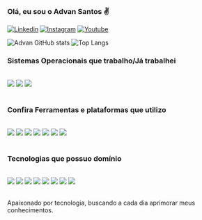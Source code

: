 ### Olá, eu sou o Advan Santos ✌️

[![Linkedin](https://img.shields.io/badge/LinkedIn-0077B5?style=for-the-badge&logo=linkedin&logoColor=white)](https://www.linkedin.com/in/advan-santos/)
[![Instagram](https://img.shields.io/badge/Instagram-E4405F?style=for-the-badge&logo=instagram&logoColor=white)](https://www.instagram.com/advansant/)
[![Youtube](https://img.shields.io/badge/YouTube-FF0000?style=for-the-badge&logo=youtube&logoColor=white)](https://www.youtube.com/channel/UC3qz-cB3yOYiXNb5DNZS_9A)

![Advan GitHub stats](https://github-readme-stats.vercel.app/api?username=Advansant&show_icons=true&theme=radical)
![Top Langs](https://github-readme-stats.vercel.app/api/top-langs/?username=Advansant&hide_icons=true&theme=radical)

### Sistemas Operacionais que trabalho/Já trabalhei
<div style="display: inline_block"><br/>
   <img align="center alt="Windows" src="https://img.shields.io/badge/Windows-0078D6?style=for-the-badge&logo=windows&logoColor=white" />
  <img align="center alt="Linux" src="https://img.shields.io/badge/Linux-FCC624?style=for-the-badge&logo=linux&logoColor=black" />
   <img align="center alt="Ubuntu" src="https://img.shields.io/badge/Ubuntu-E95420?style=for-the-badge&logo=ubuntu&logoColor=white" />
      </div><br/>

  ### Confira Ferramentas e plataformas que utilizo
<div style="display: inline_block"><br/>
   <img align="center alt="Notepad++" src="https://img.shields.io/badge/Notepad++-90E59A.svg?style=for-the-badge&logo=notepad%2B%2B&logoColor=black" />
  <img align="center alt="Coursera" src="https://img.shields.io/badge/Coursera-0056D2?style=for-the-badge&logo=Coursera&logoColor=white" />
   <img align="center alt="Datacamp" src="https://img.shields.io/badge/Datacamp-05192D?style=for-the-badge&logo=datacamp&logoColor=65FF8F" />
  <img align="center alt="Duolingo" src="https://img.shields.io/badge/Duolingo-58CC02?style=for-the-badge&logo=Duolingo&logoColor=white" />
  <img align="center alt="Eclipse" src="https://img.shields.io/badge/Eclipse-2C2255?style=for-the-badge&logo=eclipse&logoColor=white" />
  <img align="center alt="VisualStudio" src="https://img.shields.io/badge/Visual_Studio-5C2D91?style=for-the-badge&logo=visual%20studio&logoColor=white" />
  <img align="center alt="VisualStudioCode" src="https://img.shields.io/badge/Visual_Studio_Code-0078D4?style=for-the-badge&logo=visual%20studio%20code&logoColor=white" />
  </div><br/>

### Tecnologias que possuo domínio
<div style="display: inline_block"><br/>
   <img align="center alt="Java" src="https://img.shields.io/badge/Java-ED8B00?style=for-the-badge&logo=openjdk&logoColor=white" />
  <img align="center alt="JavaScript" src="https://img.shields.io/badge/JavaScript-323330?style=for-the-badge&logo=javascript&logoColor=F7DF1E" />
  <img align="center alt="Python" src="https://img.shields.io/badge/Python-14354C?style=for-the-badge&logo=python&logoColor=white" />
  <img align="center alt="Bootstrap" src="https://img.shields.io/badge/Bootstrap-563D7C?style=for-the-badge&logo=bootstrap&logoColor=white" />
  <img align="center alt="Sqlite" src="https://img.shields.io/badge/SQLite-07405E?style=for-the-badge&logo=sqlite&logoColor=white" />
  <img align="center alt="React" src="https://img.shields.io/badge/React-20232A?style=for-the-badge&logo=react&logoColor=61DAFB"/>
  <img align="center alt="NodeJs" src="https://img.shields.io/badge/Node.js-43853D?style=for-the-badge&logo=node.js&logoColor=white" />
  <img align="center alt="Typescript" src="https://img.shields.io/badge/TypeScript-007ACC?style=for-the-badge&logo=typescript&logoColor=white" />
   </div><br/>


   Apaixonado por tecnologia, buscando a cada dia aprimorar meus conhecimentos.
